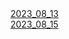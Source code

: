 <div><a href="https://worms7737.github.io/coursera-test.github.io/2023_08_15/2023_08_15.html">2023_08_13</a></div>
<div><a href="/2023_08_15/2023_08_15.html">2023_08_15</a></div>
